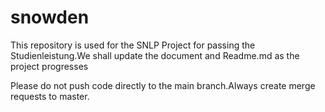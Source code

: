 # snowden
This repository is used for the SNLP Project for passing the Studienleistung.We shall update the document and Readme.md as the project progresses

Please do not push code directly to the main branch.Always create merge requests to master.


